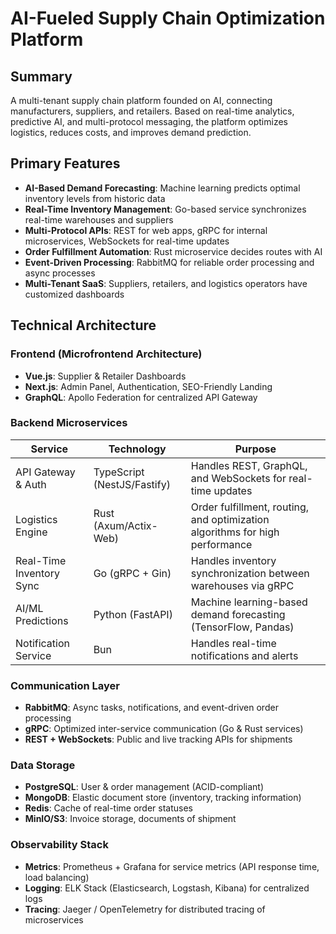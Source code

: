 # AI-Fueled Supply Chain Optimization Platform

## Summary
A multi-tenant supply chain platform founded on AI, connecting manufacturers, suppliers, and retailers. Based on real-time analytics, predictive AI, and multi-protocol messaging, the platform optimizes logistics, reduces costs, and improves demand prediction.

## Primary Features
- **AI-Based Demand Forecasting**: Machine learning predicts optimal inventory levels from historic data
- **Real-Time Inventory Management**: Go-based service synchronizes real-time warehouses and suppliers
- **Multi-Protocol APIs**: REST for web apps, gRPC for internal microservices, WebSockets for real-time updates
- **Order Fulfillment Automation**: Rust microservice decides routes with AI
- **Event-Driven Processing**: RabbitMQ for reliable order processing and async processes
- **Multi-Tenant SaaS**: Suppliers, retailers, and logistics operators have customized dashboards

## Technical Architecture

### Frontend (Microfrontend Architecture)
- **Vue.js**: Supplier & Retailer Dashboards
- **Next.js**: Admin Panel, Authentication, SEO-Friendly Landing
- **GraphQL**: Apollo Federation for centralized API Gateway

### Backend Microservices

| Service | Technology | Purpose |
|---------|------------|----------|
| API Gateway & Auth | TypeScript (NestJS/Fastify) | Handles REST, GraphQL, and WebSockets for real-time updates |
| Logistics Engine | Rust (Axum/Actix-Web) | Order fulfillment, routing, and optimization algorithms for high performance |
| Real-Time Inventory Sync | Go (gRPC + Gin) | Handles inventory synchronization between warehouses via gRPC |
| AI/ML Predictions | Python (FastAPI) | Machine learning-based demand forecasting (TensorFlow, Pandas) |
| Notification Service | Bun | Handles real-time notifications and alerts |

### Communication Layer
- **RabbitMQ**: Async tasks, notifications, and event-driven order processing
- **gRPC**: Optimized inter-service communication (Go & Rust services)
- **REST + WebSockets**: Public and live tracking APIs for shipments

### Data Storage
- **PostgreSQL**: User & order management (ACID-compliant)
- **MongoDB**: Elastic document store (inventory, tracking information)
- **Redis**: Cache of real-time order statuses
- **MinIO/S3**: Invoice storage, documents of shipment

### Observability Stack
- **Metrics**: Prometheus + Grafana for service metrics (API response time, load balancing)
- **Logging**: ELK Stack (Elasticsearch, Logstash, Kibana) for centralized logs
- **Tracing**: Jaeger / OpenTelemetry for distributed tracing of microservices